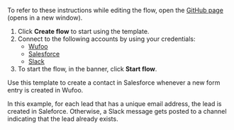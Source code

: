 To refer to these instructions while editing the flow, open the [GitHub page](https://github.com/ot4i/app-connect-templates/tree/master/resources/markdown/Create%20a%20lead%20in%20Salesforce%20when%20a%20new%20form%20entry%20is%20created%20in%20Wufoo_instructions.md) (opens in a new window).

1. Click **Create flow** to start using the template.
2. Connect to the following accounts by using your credentials:
   - [Wufoo](https://www.ibm.com/docs/en/app-connect/containers_cd?topic=apps-wufoo)
   - [Salesforce](https://www.ibm.com/docs/en/app-connect/containers_cd?topic=apps-salesforce)
   - [Slack](https://www.ibm.com/docs/en/app-connect/containers_cd?topic=apps-slack)
3. To start the flow, in the banner, click **Start flow**.


Use this template to create a contact in Salesforce whenever a new form entry is created in Wufoo. 

In this example, for each lead that has a unique email address, the lead is created in Saleforce. Otherwise, a Slack message gets posted to a channel indicating that the lead already exists.





